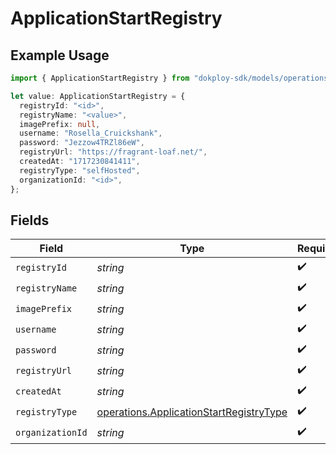 # ApplicationStartRegistry

## Example Usage

```typescript
import { ApplicationStartRegistry } from "dokploy-sdk/models/operations";

let value: ApplicationStartRegistry = {
  registryId: "<id>",
  registryName: "<value>",
  imagePrefix: null,
  username: "Rosella_Cruickshank",
  password: "Jezzow4TRZl86eW",
  registryUrl: "https://fragrant-loaf.net/",
  createdAt: "1717230841411",
  registryType: "selfHosted",
  organizationId: "<id>",
};
```

## Fields

| Field                                                                                              | Type                                                                                               | Required                                                                                           | Description                                                                                        |
| -------------------------------------------------------------------------------------------------- | -------------------------------------------------------------------------------------------------- | -------------------------------------------------------------------------------------------------- | -------------------------------------------------------------------------------------------------- |
| `registryId`                                                                                       | *string*                                                                                           | :heavy_check_mark:                                                                                 | N/A                                                                                                |
| `registryName`                                                                                     | *string*                                                                                           | :heavy_check_mark:                                                                                 | N/A                                                                                                |
| `imagePrefix`                                                                                      | *string*                                                                                           | :heavy_check_mark:                                                                                 | N/A                                                                                                |
| `username`                                                                                         | *string*                                                                                           | :heavy_check_mark:                                                                                 | N/A                                                                                                |
| `password`                                                                                         | *string*                                                                                           | :heavy_check_mark:                                                                                 | N/A                                                                                                |
| `registryUrl`                                                                                      | *string*                                                                                           | :heavy_check_mark:                                                                                 | N/A                                                                                                |
| `createdAt`                                                                                        | *string*                                                                                           | :heavy_check_mark:                                                                                 | N/A                                                                                                |
| `registryType`                                                                                     | [operations.ApplicationStartRegistryType](../../models/operations/applicationstartregistrytype.md) | :heavy_check_mark:                                                                                 | N/A                                                                                                |
| `organizationId`                                                                                   | *string*                                                                                           | :heavy_check_mark:                                                                                 | N/A                                                                                                |